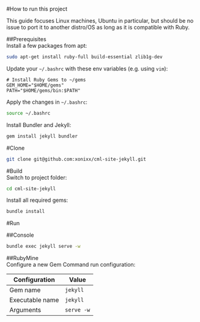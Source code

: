 #How to run this project  

This guide focuses Linux machines, Ubuntu in particular, 
but should be no issue to port it to another distro/OS as
long as it is compatible with Ruby.  

##Prerequisites  
Install a few packages from apt:
```bash
sudo apt-get install ruby-full build-essential zlib1g-dev
```
Update  your `~/.bashrc` with these env variables (e.g. using `vim`):
```
# Install Ruby Gems to ~/gems
GEM_HOME="$HOME/gems"
PATH="$HOME/gems/bin:$PATH"
```
Apply the changes in `~/.bashrc`:
```bash
source ~/.bashrc
```
Install Bundler and Jekyll:
```bash
gem install jekyll bundler
```  

#Clone  
```bash
git clone git@github.com:xonixx/cml-site-jekyll.git
```  

#Build    
Switch to project folder:
```bash
cd cml-site-jekyll
```
Install all required gems:
```bash
bundle install
```

#Run  

##Console  
```bash
bundle exec jekyll serve -w
```  

##RubyMine  
Configure a new Gem Command run configuration:  

Configuration | Value
------------- | -----
| Gem name | `jekyll` |
| Executable name | `jekyll` |
| Arguments | `serve -w` |
